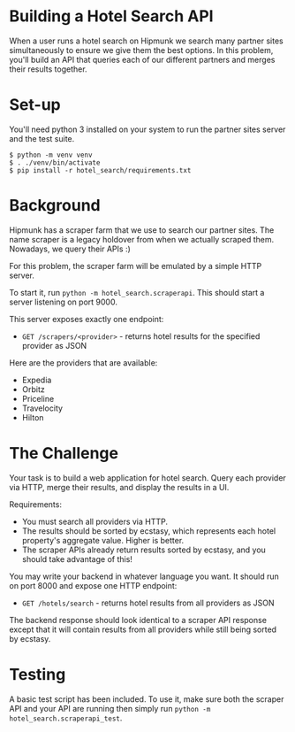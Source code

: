 # Building a Hotel Search API

When a user runs a hotel search on Hipmunk we search many partner sites simultaneously to ensure we give them the best options. In this problem, you'll build an API that queries each of our different partners and merges their results together.

# Set-up

You'll need python 3 installed on your system to run the partner sites server
and the test suite.

    $ python -m venv venv
    $ . ./venv/bin/activate
    $ pip install -r hotel_search/requirements.txt

# Background

Hipmunk has a scraper farm that we use to search our partner sites. The name scraper is a legacy holdover from when we actually scraped them. Nowadays, we query their APIs :)

For this problem, the scraper farm will be emulated by a simple HTTP server.

To start it, run `python -m hotel_search.scraperapi`. This should start a server listening on port 9000.

This server exposes exactly one endpoint:

- `GET /scrapers/<provider>` - returns hotel results for the specified provider as JSON

Here are the providers that are available:

- Expedia
- Orbitz
- Priceline
- Travelocity
- Hilton

# The Challenge

Your task is to build a web application for hotel search. Query each provider via HTTP, merge their results, and display the results in a UI.

Requirements:
- You must search all providers via HTTP.
- The results should be sorted by ecstasy, which represents each hotel property's aggregate value. Higher is better.
- The scraper APIs already return results sorted by ecstasy, and you should take advantage of this!

You may write your backend in whatever language you want. It should run on port 8000 and expose one HTTP endpoint:

- `GET /hotels/search` - returns hotel results from all providers as JSON

The backend response should look identical to a scraper API response except that it will contain results from all providers while still being sorted by ecstasy.

# Testing

A basic test script has been included. To use it, make sure both the scraper API and your API are running then simply run `python -m hotel_search.scraperapi_test`.
